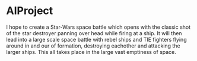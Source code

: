 # AIProject

I hope to create a Star-Wars space battle which opens with the classic shot of the star destroyer panning over head while firing at a ship. It will then lead into a large scale space battle with rebel ships and TIE fighters flying around in and our of formation, destroying eachother and attacking the larger ships. This all takes place in the large vast emptiness of space.
